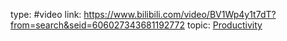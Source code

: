 type: #video
link: https://www.bilibili.com/video/BV1Wp4y1t7dT?from=search&seid=606027343681192772
topic: [Productivity](Productivity.md)